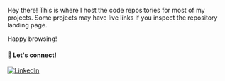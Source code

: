 Hey there! This is where I host the code repositories for most of my projects. Some projects may have live links if you inspect the repository landing page.

Happy browsing!

#### 💬 Let's connect! 

[![LinkedIn](https://img.shields.io/badge/linkedin-%230077B5.svg?style=for-the-badge&logo=linkedin&logoColor=white)](https://www.linkedin.com/in/ishween)




